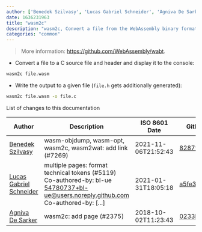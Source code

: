```yaml
---
author: ['Benedek Szilvasy', 'Lucas Gabriel Schneider', 'Agniva De Sarker']
date: 1636231963
title: "wasm2c"
description: "wasm2c, Convert a file from the WebAssembly binary format to a C source file and header."
categories: "common"
---
```

> More information: <https://github.com/WebAssembly/wabt>.

- Convert a file to a C source file and header and display it to the console:

```bash
wasm2c file.wasm
```

- Write the output to a given file (`file.h` gets additionally generated):

```bash
wasm2c file.wasm -o file.c
```
List of changes to this documentation


Author | Description | ISO 8601 Date | GitHub link
------|-----|-----|-----
[Benedek Szilvasy](mailto:benedek.szilvasy@gmail.com) | wasm-objdump, wasm-opt, wasm2c, wasm2wat: add link (#7269) | 2021-11-06T21:52:43 | [8287fc667741](https://github.com/tldr-pages/tldr/commit/8287fc667741f492c7f7839a7c10aaff487a6151)
[Lucas Gabriel Schneider](mailto:casdpa@gmail.com) | multiple pages: format technical tokens (#5119) Co-authored-by: bl-ue <54780737+bl-ue@users.noreply.github.com> Co-authored-by: [...] | 2021-01-31T18:05:18 | [a5fe31bc47ae](https://github.com/tldr-pages/tldr/commit/a5fe31bc47aece3efa5e66b52b3cf384f27d5d72)
[Agniva De Sarker](mailto:agnivade@yahoo.co.in) | wasm2c: add page (#2375) | 2018-10-02T11:23:43 | [0233b61e1153](https://github.com/tldr-pages/tldr/commit/0233b61e1153a40382bad842b0966d9926e9c862)

